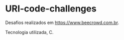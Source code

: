 # URI-code-challenges

Desafios realizados em https://www.beecrowd.com.br.

Tecnologia utilizada, C.

